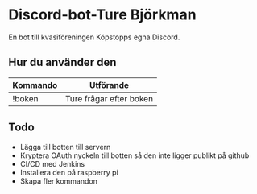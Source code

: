 # Discord-bot-Ture Björkman

En bot till kvasiföreningen Köpstopps egna Discord.

## Hur du använder den

| Kommando | Utförande |
|----------|-----------|
| !boken   | Ture frågar efter boken |


## Todo

* Lägga till botten till servern
* Kryptera OAuth nyckeln till botten så den inte ligger publikt på github
* CI/CD med Jenkins
* Installera den på raspberry pi
* Skapa fler kommandon
